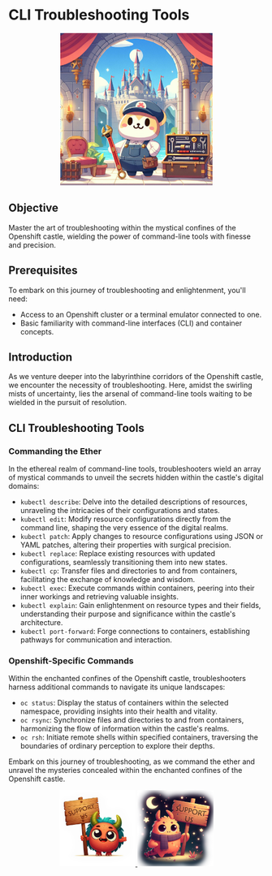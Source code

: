 # CLI Troubleshooting Tools

<div style="text-align:center;">
  <img src="https://github.com/Vitrua/images/blob/main/openshift/mectools.jpg?raw=true" alt="cli_troubleshooting" width="300" height="300">
</div>

## Objective

Master the art of troubleshooting within the mystical confines of the Openshift castle, wielding the power of command-line tools with finesse and precision.

## Prerequisites

To embark on this journey of troubleshooting and enlightenment, you'll need:

- Access to an Openshift cluster or a terminal emulator connected to one.
- Basic familiarity with command-line interfaces (CLI) and container concepts.

## Introduction

As we venture deeper into the labyrinthine corridors of the Openshift castle, we encounter the necessity of troubleshooting. Here, amidst the swirling mists of uncertainty, lies the arsenal of command-line tools waiting to be wielded in the pursuit of resolution.

## CLI Troubleshooting Tools

### Commanding the Ether

In the ethereal realm of command-line tools, troubleshooters wield an array of mystical commands to unveil the secrets hidden within the castle's digital domains:

- `kubectl describe`: Delve into the detailed descriptions of resources, unraveling the intricacies of their configurations and states.
- `kubectl edit`: Modify resource configurations directly from the command line, shaping the very essence of the digital realms.
- `kubectl patch`: Apply changes to resource configurations using JSON or YAML patches, altering their properties with surgical precision.
- `kubectl replace`: Replace existing resources with updated configurations, seamlessly transitioning them into new states.
- `kubectl cp`: Transfer files and directories to and from containers, facilitating the exchange of knowledge and wisdom.
- `kubectl exec`: Execute commands within containers, peering into their inner workings and retrieving valuable insights.
- `kubectl explain`: Gain enlightenment on resource types and their fields, understanding their purpose and significance within the castle's architecture.
- `kubectl port-forward`: Forge connections to containers, establishing pathways for communication and interaction.

### Openshift-Specific Commands

Within the enchanted confines of the Openshift castle, troubleshooters harness additional commands to navigate its unique landscapes:

- `oc status`: Display the status of containers within the selected namespace, providing insights into their health and vitality.
- `oc rsync`: Synchronize files and directories to and from containers, harmonizing the flow of information within the castle's realms.
- `oc rsh`: Initiate remote shells within specified containers, traversing the boundaries of ordinary perception to explore their depths.

Embark on this journey of troubleshooting, as we command the ether and unravel the mysteries concealed within the enchanted confines of the Openshift castle.

<div style="text-align:center;">
  <a href="https://patreon.com/Vitrua">
    <img src="https://github.com/Vitrua/images/blob/main/others/supportmonlight.png?raw=true#only-light" alt="wiz" width="150" height="150">
    <img src="https://github.com/Vitrua/images/blob/main/others/supportmon.png?raw=true#only-dark" alt="wiz" width="150" height="150">
  </a>
</div>
